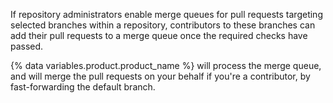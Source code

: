 If repository administrators enable merge queues for pull requests targeting selected branches within a repository, contributors to these branches can add their pull requests to a merge queue once the required checks have passed. 

{% data variables.product.product_name %} will process the merge queue, and will merge the pull requests on your behalf if you're a contributor, by fast-forwarding the default branch.